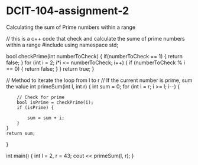 # DCIT-104-assignment-2
Calculating the sum of Prime numbers within a range 

// this is a c++ code that check and calculate the sume of prime numbers within a range 
#include <iostream>
using namespace std;

bool checkPrime(int numberToCheck)
{
	if(numberToCheck == 1) {
		return false;
	}
	for (int i = 2; i*i <= numberToCheck; i++) {
		if (numberToCheck % i == 0) {
			return false;
		}
	}
	return true;
}

// Method to iterate the loop from l to r
// If the current number is prime, sum the value
int primeSum(int l, int r)
{
	int sum = 0;
	for (int i = r; i >= l; i--) {

		// Check for prime
		bool isPrime = checkPrime(i);
		if (isPrime) {

			sum = sum + i;
		}
	}
	return sum;
}

int main()
{
	int l = 2, r = 43;
	cout << primeSum(l, r);
}

